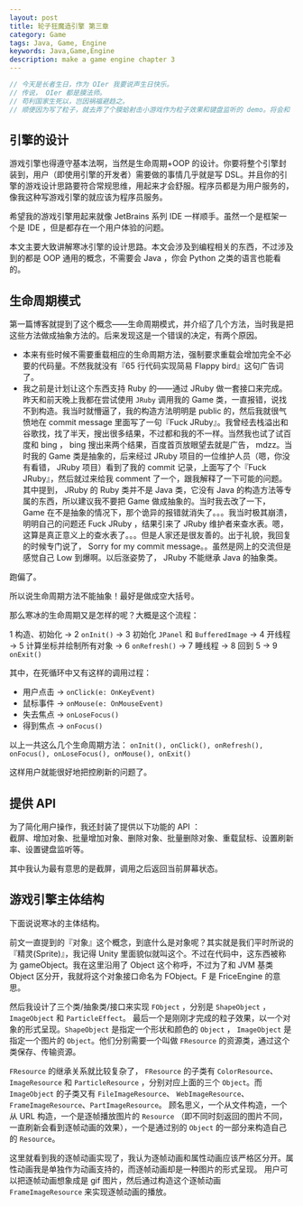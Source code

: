 ```yaml
---
layout: post
title: 轮子狂魔造引擎 第三章
category: Game
tags: Java, Game, Engine
keywords: Java,Game,Engine
description: make a game engine chapter 3
---
```


```c
// 今天是长者生日，作为 OIer 我要说声生日快乐。
// 传说， OIer 都是膜法师。
// 苟利国家生死以，岂因祸福避趋之。
// 顺便因为写了粒子，就去弄了个膜蛤射击小游戏作为粒子效果和键盘监听的 demo。将会和 0.3.3 的 release 一起发布。
```

## 引擎的设计
游戏引擎也得遵守基本法啊，当然是生命周期+OOP 的设计。你要将整个引擎封装到，用户（即使用引擎的开发者）需要做的事情几乎就是写 DSL。并且你的引擎的游戏设计思路要符合常规思维，用起来才会舒服。程序员都是为用户服务的，像我这种写游戏引擎的就应该为程序员服务。

希望我的游戏引擎用起来就像 JetBrains 系列 IDE 一样顺手。虽然一个是框架一个是 IDE ，但是都存在一个用户体验的问题。

本文主要大致讲解寒冰引擎的设计思路。本文会涉及到编程相关的东西，不过涉及到的都是 OOP 通用的概念，不需要会 Java ，你会 Python 之类的语言也能看的。

## 生命周期模式
第一篇博客就提到了这个概念——生命周期模式，并介绍了几个方法，当时我是把这些方法做成抽象方法的。后来发现这是一个错误的决定，有两个原因。<br/>
+ 本来有些时候不需要重载相应的生命周期方法，强制要求重载会增加完全不必要的代码量。不然我就没有『65 行代码实现简易 Flappy bird』这句广告词了。
+ 我之前是计划让这个东西支持 Ruby 的——通过 JRuby 做一套接口来完成。昨天和前天晚上我都在尝试使用 `JRuby` 调用我的 Game 类，一直报错，说找不到构造。我当时就懵逼了，我的构造方法明明是 public 的，然后我就很气愤地在 commit message 里面写了一句『Fuck JRuby』。我曾经去栈溢出和谷歌找，找了半天，搜出很多结果，不过都和我的不一样。当然我也试了试百度和 bing ， bing 搜出来两个结果，百度首页放眼望去就是广告， mdzz。当时我的 Game 类是抽象的，后来经过 JRuby 项目的一位维护人员（嗯，你没有看错， JRuby 项目）看到了我的 commit 记录，上面写了个『Fuck JRuby』，然后就过来给我 comment 了一个，跟我解释了一下可能的问题。其中提到， JRuby 的 Ruby 类并不是 Java 类，它没有 Java 的构造方法等专属的东西，所以建议我不要把 Game 做成抽象的。当时我去改了一下， Game 在不是抽象的情况下，那个诡异的报错就消失了。。。我当时极其崩溃，明明自己的问题还 Fuck JRuby ，结果引来了 JRuby 维护者来查水表。嗯，这算是真正意义上的查水表了。。。但是人家还是很友善的。出于礼貌，我回复的时候专门说了， Sorry for my commit message。。虽然是网上的交流但是感觉自己 Low 到爆啊。以后涨姿势了， JRuby 不能继承 Java 的抽象类。

跑偏了。

所以说生命周期方法不能抽象！最好是做成空大括号。

那么寒冰的生命周期又是怎样的呢？大概是这个流程：

1 构造、初始化 -> 2 `onInit()` -> 3 初始化 `JPanel` 和 `BufferedImage` -> 4 开线程 -> 5 计算坐标并绘制所有对象
-> 6 `onRefresh()` -> 7 睡线程 ->  8 回到 5 -> 9 `onExit()`

其中，在死循环中又有这样的调用过程：

- 用户点击 -> `onClick(e: OnKeyEvent)`
- 鼠标事件 -> `onMouse(e: OnMouseEvent)`
- 失去焦点 -> `onLoseFocus()`
- 得到焦点 -> `onFocus()`

以上一共这么几个生命周期方法：
`onInit(), onClick(), onRefresh(), onFocus(), onLoseFocus(), onMouse(), onExit()`

这样用户就能很好地把控刷新的问题了。

## 提供 API
为了简化用户操作，我还封装了提供以下功能的 API ：<br/>
截屏、增加对象、批量增加对象、删除对象、批量删除对象、重载鼠标、设置刷新率、设置键盘监听等。

其中我认为最有意思的是截屏，调用之后返回当前屏幕状态。

## 游戏引擎主体结构
下面说说寒冰的主体结构。

前文一直提到的『对象』这个概念，到底什么是对象呢？其实就是我们平时所说的『精灵(Sprite)』，我记得 Unity 里面貌似就叫这个。不过在代码中，这东西被称为 gameObject。我在这里沿用了 Object 这个称呼，不过为了和 JVM 基类 Object 区分开，我就将这个对象接口命名为 FObject。F 是 FriceEngine 的意思。

然后我设计了三个类/抽象类/接口来实现 `FObject` ，分别是 `ShapeObject` ， `ImageObject` 和 `ParticleEffect`。
最后一个是刚刚才完成的粒子效果，以一个对象的形式呈现。`ShapeObject` 是指定一个形状和颜色的 `Object` ，
`ImageObject` 是指定一个图片的 `Object`。他们分别需要一个叫做 `FResource` 的资源类，通过这个类保存、传输资源。

`FResource` 的继承关系就比较复杂了， `FResource` 的子类有 `ColorResource`、`ImageResource` 和
`ParticleResource` ，分别对应上面的三个 `Object`。而 `ImageObject` 的子类又有 `FileImageResource`、
`WebImageResource`、`FrameImageResource`、`PartImageResource`。
顾名思义，一个从文件构造，一个从 URL 构造，一个是逐帧播放图片的 `Resource`
（即不同时刻返回的图片不同，一直刷新会看到逐帧动画的效果），一个是通过别的 `Object` 的一部分来构造自己的 `Resource`。

这里就看到我的逐帧动画实现了，我认为逐帧动画和属性动画应该严格区分开。属性动画我是单独作为动画支持的，而逐帧动画却是一种图片的形式呈现。
用户可以把逐帧动画想象成是 gif 图片，然后通过构造这个逐帧动画 `FrameImageResource` 来实现逐帧动画的播放。






